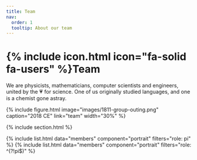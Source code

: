 ```yaml
---
title: Team
nav:
  order: 1
  tooltip: About our team
---
```


# {% include icon.html icon="fa-solid fa-users" %}Team

We are physicists, mathematicians, computer scientists and engineers, united by the 💗 for science. One of us originally studied languages, and one is a chemist gone astray. 

{%
  include figure.html
  image="images/1811-group-outing.png"
  caption="2018 CE"
  link="team"
  width="30%"
%}

{% include section.html %}

{% include list.html data="members" component="portrait" filters="role: pi" %}
{% include list.html data="members" component="portrait" filters="role: ^(?!pi$)" %}
